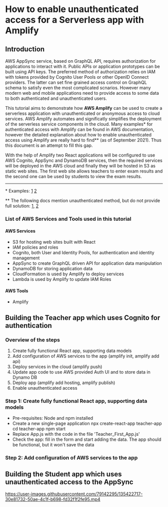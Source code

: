 # How to enable unauthenticated access for a Serverless app with Amplify

## Introduction
AWS AppSync service, based on GraphQL API, requires authorization for applications to interact with it. Public APIs or application prototypes can be built using API keys. The preferred method of authorization relies on IAM with tokens provided by Cognito User Pools or other OpenID Connect providers. The latter can set fine grained access control on GraphQL schema to satisfy even the most complicated scnarios. However many modern web and mobile applications need to provide access to some data to both authenticated and unauthenticated users.

This tutorial aims to demonstrate how **AWS Amplify** can be used to create a serverless application with unauthenticated or anonymous access to cloud services. AWS Amplify automates and significatly simplifies the deployment of the serverless service components in the cloud. Many examples* for authenticated access with Amplify can be found in AWS documentation, however the detailed explanation about how to enable unauthenticated access using Amplify are really hard to find** (as of September 2021). Thus this document is an attempt to fill this gap.

With the help of Amplify two React applications will be configured to use AWS Cognito, AppSync and DynamoDB services, then the required services will be deployed in the AWS cloud and finally they will be hosted in S3 as static web sites. The first web site allows teachers to enter exam results and the second one can be used by students to view the exam results.

---

\* Examples: [1](https://docs.amplify.aws/lib/auth/getting-started/q/platform/js/) [2](https://docs.amplify.aws/start/getting-started/auth/q/integration/react/) 

\** The following docs mention unauthenticated method, but do not provide full solution: [1](https://docs.amplify.aws/cli/graphql-transformer/auth/#public-authorization), [2](https://docs.aws.amazon.com/cognito/latest/developerguide/identity-pools.html)

### List of AWS Services and Tools used in this tutorial

#### AWS Services
- S3 for hosting web sites built with React
- IAM policies and roles
- Cognito, both User and Identity Pools, for authentication and identity management
- AppSync to create GraphQL driven API for application data manipulation
- DynamoDB for storing application data
- CloudFormation is used by Amplify to deploy services
- Lambda is used by Amplify to update IAM Roles

#### AWS Tools
- Amplify

## Building the Teacher app which uses Cognito for authentication

### Overview of the steps
1. Create fully functional React app, supporting data models
2. Add configuration of AWS services to the app (amplify init, amplify add api)
3. Deploy services in the cloud (amplify push)
4. Update app code to use AWS provided Auth UI and to store data in Dynamo DB
5. Deploy app (amplify add hosting, amplify publish)
6. Enable unauthenticated access

### Step 1: Create fully functional React app, supporting data models
- Pre-requisites: Node and npm installed
- Create a new single-page application
    npx create-react-app teacher-app
    cd teacher-app
    npm start
- Replace App.js with the code in the file 'Teacher_First_App.js'
- Check the app: fill in the form and start adding the data. The app should be functional, but it won't save the data

### Step 2: Add configuration of AWS services to the app

## Building the Student app which uses unauthenticated access to the AppSync



https://user-images.githubusercontent.com/79142295/135422717-30e81732-50ae-4c1f-b698-fd32f1f2fe95.mp4

